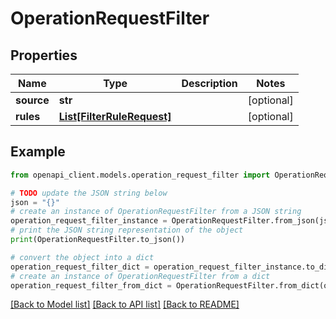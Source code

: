 # OperationRequestFilter


## Properties

Name | Type | Description | Notes
------------ | ------------- | ------------- | -------------
**source** | **str** |  | [optional] 
**rules** | [**List[FilterRuleRequest]**](FilterRuleRequest.md) |  | [optional] 

## Example

```python
from openapi_client.models.operation_request_filter import OperationRequestFilter

# TODO update the JSON string below
json = "{}"
# create an instance of OperationRequestFilter from a JSON string
operation_request_filter_instance = OperationRequestFilter.from_json(json)
# print the JSON string representation of the object
print(OperationRequestFilter.to_json())

# convert the object into a dict
operation_request_filter_dict = operation_request_filter_instance.to_dict()
# create an instance of OperationRequestFilter from a dict
operation_request_filter_from_dict = OperationRequestFilter.from_dict(operation_request_filter_dict)
```
[[Back to Model list]](../README.md#documentation-for-models) [[Back to API list]](../README.md#documentation-for-api-endpoints) [[Back to README]](../README.md)


